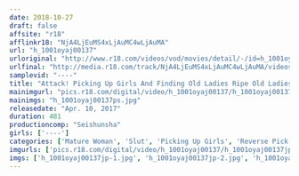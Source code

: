 ```yaml
---
date: 2018-10-27
draft: false
affsite: "r18"
afflinkr18: "NjA4LjEuMS4xLjAuMC4wLjAuMA"
url: "h_1001oyaj00137"
urloriginal: "http://www.r18.com/videos/vod/movies/detail/-/id=h_1001oyaj00137"
urlfinal: "http://media.r18.com/track/NjA4LjEuMS4xLjAuMC4wLjAuMA/videos/vod/movies/detail/-/id=h_1001oyaj00137"
samplevid: "----"
title: "Attack! Picking Up Girls And Finding Old Ladies Ripe Old Ladies Love Rock Hard Cocks! 30 Ladies/8 Hours"
mainimgurl: "pics.r18.com/digital/video/h_1001oyaj00137/h_1001oyaj00137ps.jpg"
mainimgs: "h_1001oyaj00137ps.jpg"
releasedate: "Apr. 10, 2017"
duration: 481
productioncomp: "Seishunsha"
girls: ['----']
categories: ['Mature Woman', 'Slut', 'Picking Up Girls', 'Reverse Pick Up', 'Compilation', 'Over 4 Hours']
imgurls: ['pics.r18.com/digital/video/h_1001oyaj00137/h_1001oyaj00137jp-1.jpg', 'pics.r18.com/digital/video/h_1001oyaj00137/h_1001oyaj00137jp-2.jpg', 'pics.r18.com/digital/video/h_1001oyaj00137/h_1001oyaj00137jp-3.jpg', 'pics.r18.com/digital/video/h_1001oyaj00137/h_1001oyaj00137jp-4.jpg', 'pics.r18.com/digital/video/h_1001oyaj00137/h_1001oyaj00137jp-5.jpg', 'pics.r18.com/digital/video/h_1001oyaj00137/h_1001oyaj00137jp-6.jpg', 'pics.r18.com/digital/video/h_1001oyaj00137/h_1001oyaj00137jp-7.jpg', 'pics.r18.com/digital/video/h_1001oyaj00137/h_1001oyaj00137jp-8.jpg', 'pics.r18.com/digital/video/h_1001oyaj00137/h_1001oyaj00137jp-9.jpg', 'pics.r18.com/digital/video/h_1001oyaj00137/h_1001oyaj00137jp-10.jpg', 'pics.r18.com/digital/video/h_1001oyaj00137/h_1001oyaj00137jp-11.jpg', 'pics.r18.com/digital/video/h_1001oyaj00137/h_1001oyaj00137jp-12.jpg', 'pics.r18.com/digital/video/h_1001oyaj00137/h_1001oyaj00137jp-13.jpg', 'pics.r18.com/digital/video/h_1001oyaj00137/h_1001oyaj00137jp-14.jpg', 'pics.r18.com/digital/video/h_1001oyaj00137/h_1001oyaj00137jp-15.jpg', 'pics.r18.com/digital/video/h_1001oyaj00137/h_1001oyaj00137jp-16.jpg', 'pics.r18.com/digital/video/h_1001oyaj00137/h_1001oyaj00137jp-17.jpg', 'pics.r18.com/digital/video/h_1001oyaj00137/h_1001oyaj00137jp-18.jpg', 'pics.r18.com/digital/video/h_1001oyaj00137/h_1001oyaj00137jp-19.jpg', 'pics.r18.com/digital/video/h_1001oyaj00137/h_1001oyaj00137jp-20.jpg']
imgs: ['h_1001oyaj00137jp-1.jpg', 'h_1001oyaj00137jp-2.jpg', 'h_1001oyaj00137jp-3.jpg', 'h_1001oyaj00137jp-4.jpg', 'h_1001oyaj00137jp-5.jpg', 'h_1001oyaj00137jp-6.jpg', 'h_1001oyaj00137jp-7.jpg', 'h_1001oyaj00137jp-8.jpg', 'h_1001oyaj00137jp-9.jpg', 'h_1001oyaj00137jp-10.jpg', 'h_1001oyaj00137jp-11.jpg', 'h_1001oyaj00137jp-12.jpg', 'h_1001oyaj00137jp-13.jpg', 'h_1001oyaj00137jp-14.jpg', 'h_1001oyaj00137jp-15.jpg', 'h_1001oyaj00137jp-16.jpg', 'h_1001oyaj00137jp-17.jpg', 'h_1001oyaj00137jp-18.jpg', 'h_1001oyaj00137jp-19.jpg', 'h_1001oyaj00137jp-20.jpg']
---
```

